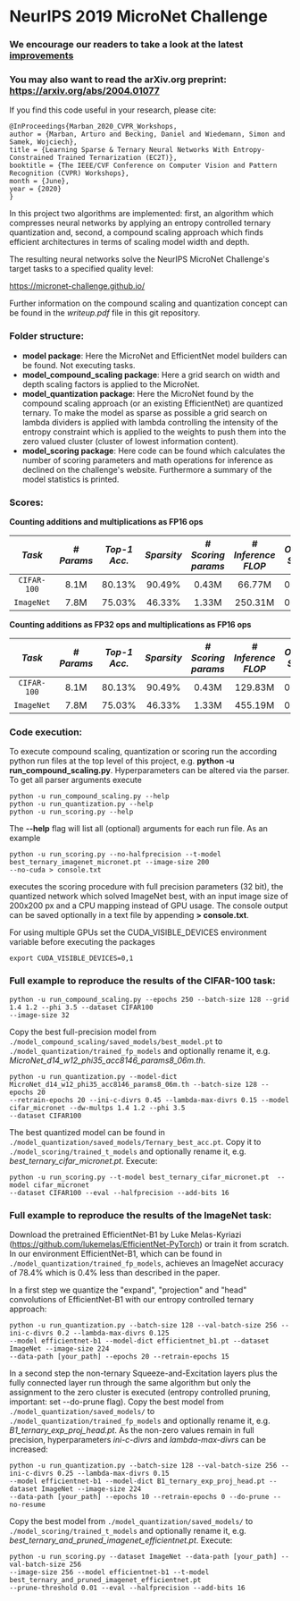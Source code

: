 # NeurIPS 2019 MicroNet Challenge

### We encourage our readers to take a look at the latest [improvements](https://github.com/d-becking/efficientCNNs)

### You may also want to read the arXiv.org preprint: https://arxiv.org/abs/2004.01077 

If you find this code useful in your research, please cite:
```
@InProceedings{Marban_2020_CVPR_Workshops,
author = {Marban, Arturo and Becking, Daniel and Wiedemann, Simon and Samek, Wojciech},
title = {Learning Sparse & Ternary Neural Networks With Entropy-Constrained Trained Ternarization (EC2T)},
booktitle = {The IEEE/CVF Conference on Computer Vision and Pattern Recognition (CVPR) Workshops},
month = {June},
year = {2020}
}
```

In this project two algorithms are implemented: first, an algorithm which compresses neural networks by applying an 
entropy controlled ternary quantization and, second, a compound scaling approach which finds efficient architectures 
in terms of scaling model width and depth. 

The resulting neural networks solve the NeurIPS MicroNet Challenge's target tasks to a specified quality level:

https://micronet-challenge.github.io/

Further information on the compound scaling and quantization concept can be found in the _writeup.pdf_ file in this git 
repository.

### Folder structure:

* **model package**: Here the MicroNet and EfficientNet model builders can be found. Not executing tasks.
* **model_compound_scaling package**: Here a grid search on width and depth scaling factors is applied to the MicroNet.
* **model_quantization package**: Here the MicroNet found by the compound scaling approach (or an existing 
EfficientNet) are quantized ternary.
To make the model as sparse as possible a grid search on lambda dividers is applied with lambda controlling the 
intensity of the entropy constraint which is applied to the weights to push them into the zero valued cluster (cluster 
of lowest information content). 
* **model_scoring package**: Here code can be found which calculates the number of scoring parameters and math 
operations for inference as declined on the challenge's website. 
Furthermore a summary of the model statistics is printed.

### Scores:
**Counting additions and multiplications as FP16 ops**

|    *Task*   |*# Params*|*Top-1 Acc.*|*Sparsity*|*# Scoring params*|*# Inference FLOP*|*Overall Score*|
|:-----------:|:--------:|:----------:|:--------:|:----------------:|:-----------------:|:-------------:|
| `CIFAR-100` |   8.1M   |    80.13%  |   90.49% |      0.43M       |       66.77M      |    0.0182     |
| `ImageNet`  |   7.8M   |    75.03%  |   46.33% |      1.33M       |       250.31M     |    0.4070     |


**Counting additions as FP32 ops and multiplications as FP16 ops**

|    *Task*   |*# Params*|*Top-1 Acc.*|*Sparsity*|*# Scoring params*|*# Inference FLOP*|*Overall Score*|
|:-----------:|:--------:|:----------:|:--------:|:----------------:|:-----------------:|:-------------:|
| `CIFAR-100` |   8.1M   |    80.13%  |   90.49% |      0.43M       |       129.83M     |    0.0242     |
| `ImageNet`  |   7.8M   |    75.03%  |   46.33% |      1.33M       |       455.19M     |    0.5821     |

### Code execution:

To execute compound scaling, quantization or scoring run the according python run files at the top level of this project, 
e.g. **python -u run_compound_scaling.py**. Hyperparameters can be altered via the parser. To get all parser arguments
execute 
```
python -u run_compound_scaling.py --help
python -u run_quantization.py --help
python -u run_scoring.py --help
```
The **--help** flag will list all (optional) arguments for each run file. As an example
```
python -u run_scoring.py --no-halfprecision --t-model best_ternary_imagenet_micronet.pt --image-size 200 
--no-cuda > console.txt
```
executes the scoring procedure with full precision parameters (32 bit), the quantized network which solved
ImageNet best, with an input image size of 200x200 px and a CPU mapping instead of GPU usage. The console output can 
be saved optionally in a text file by appending **> console.txt**.

For using multiple GPUs set the CUDA_VISIBLE_DEVICES environment variable before executing the packages
```
export CUDA_VISIBLE_DEVICES=0,1
```

### Full example to reproduce the results of the CIFAR-100 task:
```
python -u run_compound_scaling.py --epochs 250 --batch-size 128 --grid 1.4 1.2 --phi 3.5 --dataset CIFAR100 
--image-size 32 
```
Copy the best full-precision model from `./model_compound_scaling/saved_models/best_model.pt` to
`./model_quantization/trained_fp_models` and optionally rename it, e.g. _MicroNet_d14_w12_phi35_acc8146_params8_06m.th_.
```
python -u run_quantization.py --model-dict MicroNet_d14_w12_phi35_acc8146_params8_06m.th --batch-size 128 --epochs 20 
--retrain-epochs 20 --ini-c-divrs 0.45 --lambda-max-divrs 0.15 --model cifar_micronet --dw-multps 1.4 1.2 --phi 3.5 
--dataset CIFAR100
```
The best quantized model can be found in `./model_quantization/saved_models/Ternary_best_acc.pt`.
Copy it to `./model_scoring/trained_t_models` and optionally rename it, e.g. 
_best_ternary_cifar_micronet.pt_.
Execute:
```
python -u run_scoring.py --t-model best_ternary_cifar_micronet.pt  --model cifar_micronet  
--dataset CIFAR100 --eval --halfprecision --add-bits 16
```

### Full example to reproduce the results of the ImageNet task:
Download the pretrained EfficientNet-B1 by Luke Melas-Kyriazi (https://github.com/lukemelas/EfficientNet-PyTorch) or
train it from scratch. In our environment EfficientNet-B1, which can be found in 
`./model_quantization/trained_fp_models`, achieves an ImageNet accuracy of 78.4% which is 0.4% less than described 
in the paper.

In a first step we quantize the "expand", "projection" and "head" convolutions of EfficientNet-B1 with our entropy 
controlled ternary approach:
```
python -u run_quantization.py --batch-size 128 --val-batch-size 256 --ini-c-divrs 0.2 --lambda-max-divrs 0.125 
--model efficientnet-b1 --model-dict efficientnet_b1.pt --dataset ImageNet --image-size 224 
--data-path [your_path] --epochs 20 --retrain-epochs 15
```
In a second step the non-ternary Squeeze-and-Excitation layers plus the fully connected layer run through the 
same algorithm but only the assignment to the zero cluster is executed (entropy controlled pruning, important: set 
--do-prune flag). Copy the best model from `./model_quantization/saved_models/` to 
`./model_quantization/trained_fp_models` and optionally rename it, e.g. _B1_ternary_exp_proj_head.pt_. As the non-zero 
values remain in full precision, hyperparameters _ini-c-divrs_ and _lambda-max-divrs_ can be increased:
```
python -u run_quantization.py --batch-size 128 --val-batch-size 256 --ini-c-divrs 0.25 --lambda-max-divrs 0.15 
--model efficientnet-b1 --model-dict B1_ternary_exp_proj_head.pt --dataset ImageNet --image-size 224 
--data-path [your_path] --epochs 10 --retrain-epochs 0 --do-prune --no-resume
```
Copy the best model from `./model_quantization/saved_models/` to `./model_scoring/trained_t_models` and optionally 
rename it, e.g. _best_ternary_and_pruned_imagenet_efficientnet.pt_.
Execute:
```
python -u run_scoring.py --dataset ImageNet --data-path [your_path] --val-batch-size 256 
--image-size 256 --model efficientnet-b1 --t-model best_ternary_and_pruned_imagenet_efficientnet.pt 
--prune-threshold 0.01 --eval --halfprecision --add-bits 16
```
